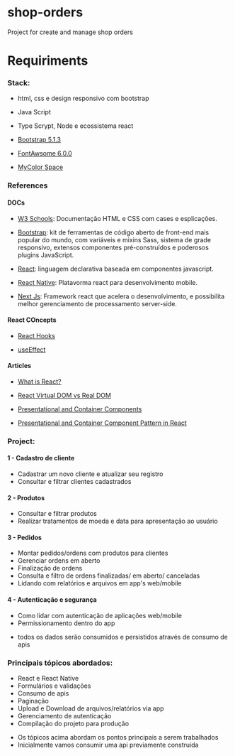 # shop-orders

Project for create and manage shop orders

# Requiriments

### Stack:

- html, css e design responsivo com bootstrap
- Java Script
- Type Scrypt, Node e ecossistema react

- [Bootstrap 5.1.3](https://getbootstrap.com/docs/5.1/getting-started/download/)

- [FontAwsome 6.0.0](https://fontawesome.com/icons)

- [MyColor Space](https://mycolor.space/?hex=%231E1232&sub=1)
 

### References

#### DOCs

- [W3 Schools](https://www.w3schools.com/html/default.asp): Documentação HTML e CSS com cases e esplicações.

- [Bootstrap](https://getbootstrap.com/docs/5.1/getting-started/introduction/): kit de ferramentas de código aberto de front-end mais popular do mundo, com variáveis ​​e mixins Sass, sistema de grade responsivo, extensos componentes pré-construídos e poderosos plugins JavaScript.

- [React](https://reactjs.org/): linguagem declarativa baseada em componentes javascript.

- [React Native](https://reactnative.dev/): Platavorma react para desenvolvimento mobile.

- [Next Js](https://nextjs.org/docs): Framework react que acelera o desenvolvimento, e possibilita melhor gerenciamento de processamento server-side.

#### React COncepts

- [React Hooks](https://reactjs.org/docs/hooks-intro.html)

- [useEffect](https://reactjs.org/docs/hooks-effect.html)

#### Articles

- [What is React?](https://reactjs.org/tutorial/tutorial.html#overview)

- [React Virtual DOM vs Real DOM](https://medium.com/devinder/react-virtual-dom-vs-real-dom-23749ff7adc9#:~:text=The%20Virtual%20DOM%20is%20a,screen%20like%20the%20real%20DOM.)

- [Presentational and Container Components](https://medium.com/@dan_abramov/smart-and-dumb-components-7ca2f9a7c7d0)

- [Presentational and Container Component Pattern in React](https://www.better.dev/presentational-and-container-component-pattern-in-react)


### Project:
 
#### 1 - Cadastro de cliente
- Cadastrar um novo cliente e atualizar seu registro
- Consultar e filtrar clientes cadastrados
 
#### 2 - Produtos
- Consultar e filtrar produtos
- Realizar tratamentos de moeda e data para apresentação ao usuário
 
#### 3 - Pedidos
- Montar pedidos/ordens com produtos para clientes 
- Gerenciar ordens em aberto
- Finalização de ordens
- Consulta e filtro de ordens finalizadas/ em aberto/ canceladas
- Lidando com relatórios e arquivos em app's web/mobile
 
#### 4 - Autenticação e segurança
- Como lidar com autenticação de aplicações web/mobile
- Permissionamento dentro do app

* todos os dados serão consumidos e persistidos através de consumo de apis
 
### Principais tópicos abordados:
- React e React Native
- Formulários e validações
- Consumo de apis
- Paginação
- Upload e Download de arquivos/relatórios via app
- Gerenciamento de autenticação
- Compilação do projeto para produção
 
* Os tópicos acima abordam os pontos principais a serem trabalhados
* Inicialmente vamos consumir uma api previamente construída
 
 